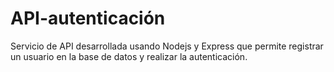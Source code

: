 # API-autenticación
Servicio de API desarrollada usando Nodejs y Express que permite registrar un usuario en la base de datos y realizar la autenticación.
